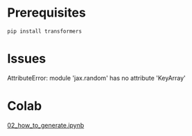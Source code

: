 # Prerequisites
`pip install transformers`

# Issues
AttributeError: module 'jax.random' has no attribute 'KeyArray'

# Colab
[02_how_to_generate.ipynb](https://colab.research.google.com/github/huggingface/blog/blob/main/notebooks/02_how_to_generate.ipynb#scrollTo=XbzZ_IVTtoQe)